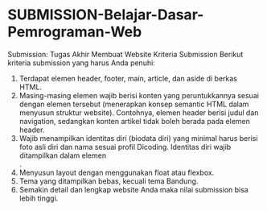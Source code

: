 # SUBMISSION-Belajar-Dasar-Pemrograman-Web
Submission: Tugas Akhir Membuat Website
Kriteria Submission
Berikut kriteria submission yang harus Anda penuhi:
1. Terdapat elemen header, footer, main, article, dan aside di berkas HTML.
2. Masing-masing elemen wajib berisi konten yang peruntukkannya sesuai dengan elemen tersebut (menerapkan konsep semantic HTML dalam menyusun struktur website).
Contohnya, elemen header berisi judul dan navigation, sedangkan konten artikel tidak boleh berada pada elemen header.
3. Wajib menampilkan identitas diri (biodata diri) yang minimal harus berisi foto asli diri dan nama sesuai profil Dicoding. Identitas diri wajib ditampilkan dalam elemen <aside>.
4. Menyusun layout dengan menggunakan float atau flexbox.
5. Tema yang ditampilkan bebas, kecuali tema Bandung.
6. Semakin detail dan lengkap website Anda maka nilai submission bisa lebih tinggi.

